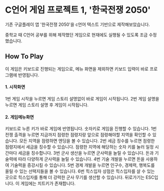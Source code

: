 # C언어 게임 프로젝트 1, '한국전쟁 2050'
기존 구글플레이 앱 '한국전쟁 2050'을 c언어 텍스트 기반으로 제작해보았습니다.

중학교 때 C언어 공부를 위해 제작했던 게임으로 현재에도 실행될 수 있도록 조금 수정했습니다.

## How To Play
이 게임은 키보드로 진행되는 게임으로, 메뉴 화면을 제외하면 키보드 입력이 바로 프로그램에 반영됩니다.
#### 1. 시작화면
1번 게임 시작을 누르면 게임 스토리 설명없이 바로 게임이 시작됩니다.
2번 게임 설명을 누르면 게임 스토리 설명 후 게임이 시작됩니다.

#### 2. 게임메뉴화면
키보드로 누른 키가 바로 게임에 반영됩니다. 숫자키로 게임을 진행할 수 있습니다.
1번 전쟁 출격을 누르면 지금까지 점령한 점령지랑 앞으로 점령해야할 지역을 확인할 수 있습니다. 모든 지역을 점령하면 엔딩을 볼 수 있습니다.
2번 세금 징수를 누르면 점령한 점령지에서 세금을 징수할 수 있습니다. 점령한 지역에 해당하는 숫자 키를 눌러 일정 시간마다 세금을 징수합니다.
3번 군사 생산을 누르면 군사력을 늘릴 수 있습니다. 돈과 기술력에 따라 다양하게 군사력을 늘릴 수 있습니다.
4번 기술 개발을 누르면 돈을 사용하여 기술력을 증강시킬 수 있습니다.
5번 경제 개발을 누르면 인구수, 경제력, 행복도를 올릴 수 있는 선택지들을 볼 수 있습니다. 
6번 힉스입자 상점은 힉스입자를 살 수 있는 곳으로 힉스입자를 통해 더 강력한 군사 무기를 생산할 수 있습니다.
뒤로가기는 ESC입니다.
이 게임에는 치트키가 존재합니다.
